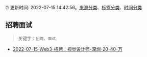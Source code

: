 :alarm_clock: 更新时间: 2022-07-15 14:42:56。[来源分类](../README.md)、[标签分类](../TAGS.md)、[时间分类](../TIMELINE.md)

## 招聘面试


> 关键字：`招聘`、`面试`



- [2022-07-15-Web3-招聘：视觉设计师-深圳-20-40-万](https://www.v2ex.com/t/866489) 